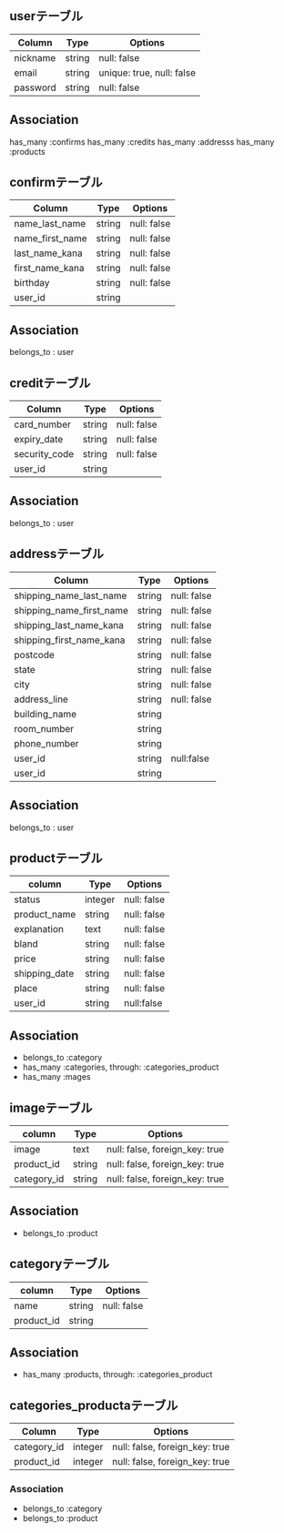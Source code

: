 
## userテーブル
|Column|Type|Options|
|------|----|-------|
|nickname|string|null: false|
|email|string|unique: true, null: false|
|password|string|null: false|

## Association
has_many :confirms
has_many :credits
has_many :addresss
has_many :products

## confirmテーブル
|Column|Type|Options|
|------|----|-------|
|name_last_name|string|null: false|
|name_first_name|string|null: false|
|last_name_kana|string|null: false|
|first_name_kana|string|null: false|
|birthday|string|null: false|
|user_id|string||

## Association
belongs_to : user

## creditテーブル
|Column|Type|Options|
|------|----|-------|
|card_number|string|null: false|
|expiry_date|string|null: false|
|security_code|string|null: false|
|user_id|string||

## Association
belongs_to : user

## addressテーブル
|Column|Type|Options|
|------|----|-------|
|shipping_name_last_name|string|null: false|
|shipping_name_first_name|string|null: false|
|shipping_last_name_kana|string|null: false|
|shipping_first_name_kana|string|null: false|
|postcode|string|null: false|
|state|string|null: false|
|city|string|null: false|
|address_line|string|null: false|
|building_name|string||
|room_number|string||
|phone_number|string||
|user_id|string|null:false|
|user_id|string||

## Association
belongs_to : user

## productテーブル
|column|Type|Options|
|------|----|-------|
|status|integer|null: false|
|product_name|string|null: false|
|explanation|text|null: false|
|bland|string|null: false|
|price|string|null: false|
|shipping_date|string|null: false|
|place|string|null: false|
|user_id|string|null:false|

## Association
- belongs_to :category
- has_many :categories, through: :categories_product
- has_many :mages

## imageテーブル
|column|Type|Options|
|------|----|-------|
|image|text|null: false, foreign_key: true|
|product_id|string|null: false, foreign_key: true|
|category_id|string|null: false, foreign_key: true|

## Association
- belongs_to :product

## categoryテーブル
|column|Type|Options|
|------|----|-------|
|name|string|null: false|
|product_id|string||

## Association
- has_many :products, through: :categories_product

## categories_productaテーブル

|Column|Type|Options|
|------|----|-------|
|category_id|integer|null: false, foreign_key: true|
|product_id|integer|null: false, foreign_key: true|

### Association
- belongs_to :category
- belongs_to :product